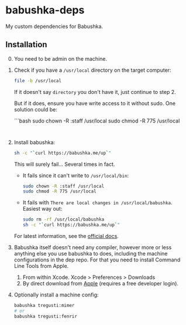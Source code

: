 # babushka-deps

My custom dependencies for Babushka.

## Installation

  0.  You need to be admin on the machine.
  
  1.  Check if you have a `/usr/local` directory on the target computer:

      ```bash
      file -b /usr/local
      ```
      
      If it doesn't say `directory` you don't have it, just continue to step 2.
      
      But if it does, ensure you have write access to it without sudo. One solution could be:
        
      ´´´bash
      sudo chown -R :staff /usr/local
      sudo chmod -R 775 /usr/local
      ```
  
  2.  Install babushka:
      
      ```bash
      sh -c "`curl https://babushka.me/up`"
      ```
      
      This will surely fail... Several times in fact.
      
      * It fails since it can't write to `/usr/local/bin`:
        
        ```bash
        sudo chown -R :staff /usr/local
        sudo chmod -R 775 /usr/local
        ```
        
      * It fails with `There are local changes in /usr/local/babushka`. Easiest way out:
        
        ```bash
        sudo rm -rf /usr/local/babushka
        sh -c "`curl https://babushka.me/up`"
        ```
      
      For latest information, see the [official docs][1].
     
  3.  Babushka itself doesn't need any compiler, however more or less anything else you use babushka to does, including the machine configurations in the dep repo. For that you need to install Command Line Tools from Apple.
      
      1. From within Xcode. Xcode > Preferences > Downloads
      2. By direct download from [Apple][2] (requires a free developer login).

  4.  Optionally install a machine config:

      ```bash
      babushka tregusti:mimer
      # or
      babushka tregusti:fenrir
      ```


  [1]: http://babushka.me/installing
  [2]: https://developer.apple.com/downloads